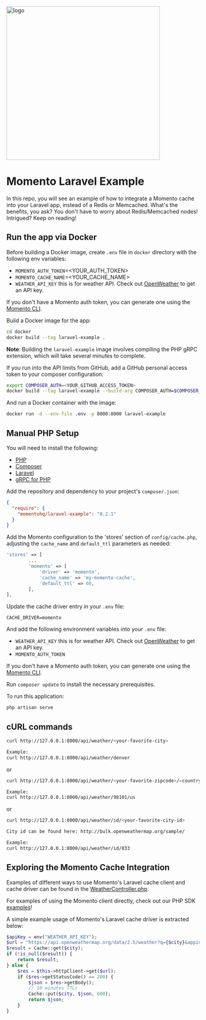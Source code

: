 <head>
  <meta name="Momento Laravel cache driver example" content="Taggable Momento serverless cache driver example for Laravel">
</head>
<img src="https://docs.momentohq.com/img/logo.svg" alt="logo" width="400"/>

# Momento Laravel Example
In this repo, you will see an example of how to integrate a Momento cache into your Laravel app, instead of a Redis or Memcached.
What's the benefits, you ask? You don't have to worry about Redis/Memcached nodes!
Intrigued? Keep on reading!

## Run the app via Docker

Before building a Docker image, create `.env` file in `docker` directory with the following env variables:
- `MOMENTO_AUTH_TOKEN`=<YOUR_AUTH_TOKEN>
- `MOMENTO_CACHE_NAME`=<YOUR_CACHE_NAME>
- `WEATHER_API_KEY` this is for weather API. Check out [OpenWeather](https://openweathermap.org/) to get an API key.

If you don't have a Momento auth token, you can generate one using the 
[Momento CLI](https://github.com/momentohq/momento-cli).

Build a Docker image for the app:
```bash
cd docker
docker build --tag laravel-example .
```
**Note**: Building the `laravel-example` image involves compiling the PHP gRPC extension, which will take several minutes to complete.

If you run into the API limits from GitHub, add a GitHub personal access token to your composer configuration:
```bash
export COMPOSER_AUTH=<YOUR_GITHUB_ACCESS_TOKEN>
docker build --tag laravel-example --build-arg COMPOSER_AUTH=$COMPOSER_AUTH .
```

And run a Docker container with the image:
```bash
docker run -d --env-file .env -p 8000:8000 laravel-example
```

## Manual PHP Setup

You will need to install the following:

- [PHP](https://www.php.net/manual/en/install.php)
- [Composer](https://getcomposer.org/doc/00-intro.md)
- [Laravel](https://laravel.com/docs/10.x/installation)
- [gRPC for PHP](https://cloud.google.com/php/grpc)

Add the repository and dependency to your project's `composer.json`:

```json
{
  "require": {
    "momentohq/laravel-example": "0.2.1"
  }
}
```

Add the Momento configuration to the 'stores' section of `config/cache.php`, adjusting the `cache_name` and 
`default_ttl` parameters as needed:

```php
'stores' => [
        ...
        'momento' => [
            'driver' => 'momento',
            'cache_name' => 'my-momento-cache',
            'default_ttl' => 60,
        ],
],
```

Update the cache driver entry in your `.env` file:

`CACHE_DRIVER=momento`

And add the following environment variables into your `.env` file:

- `WEATHER_API_KEY` this is for weather API. Check out [OpenWeather](https://openweathermap.org/) to get an API key.
- `MOMENTO_AUTH_TOKEN` 

If you don't have a Momento auth token, you can generate one using the 
[Momento CLI](https://github.com/momentohq/momento-cli).

Run `composer update` to install the necessary prerequisites.

To run this application:

```bash
php artisan serve
```

## cURL commands
```bash
curl http://127.0.0.1:8000/api/weather/<your-favorite-city>

Example:
curl http://127.0.0.1:8000/api/weather/denver
```

or

```bash
curl http://127.0.0.1:8000/api/weather/<your-favorite-zipcode>/<country-code-such-as-us>

Example:
curl http://127.0.0.1:8000/api/weather/98101/us
```

or

```bash
curl http://127.0.0.1:8000/api/weather/id/<your-favorite-city-id>

City id can be found here: http://bulk.openweathermap.org/sample/

Example:
curl http://127.0.0.1:8000/api/weather/id/833
```

## Exploring the Momento Cache Integration
Examples of different ways to use Momento's Laravel cache client and cache driver can be found in the 
[WeatherController.php](src/Controllers/WeatherController.php).

For examples of using the Momento client directly, check out our PHP SDK [examples](https://github.com/momentohq/client-sdk-php/tree/main/examples)!

A simple example usage of Momento's Laravel cache driver is extracted below:

```php
$apiKey = env("WEATHER_API_KEY");
$url = "https://api.openweathermap.org/data/2.5/weather?q={$city}&appid={$apiKey}";
$result = Cache::get($city);
if (!is_null($result)) {
    return $result;
} else {
    $res = $this->httpClient->get($url);
    if ($res->getStatusCode() == 200) {
        $json = $res->getBody();
        // 10 minutes TTLc
        Cache::put($city, $json, 600);
        return $json;
    }
}
```
